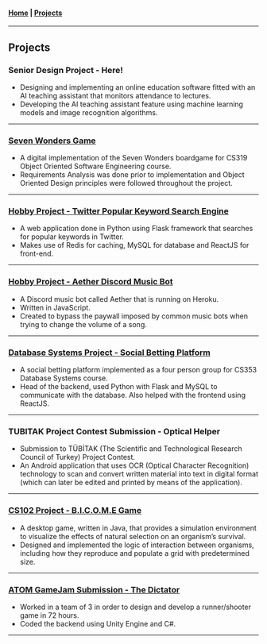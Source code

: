 #### [Home](https://hypromerto.github.io) | [Projects](/Projects.md)

___________

## Projects

### Senior Design Project - Here!

* Designing and implementing an online education software fitted with an AI teaching assistant that monitors attendance to lectures. 
* Developing the AI teaching assistant feature using machine learning models and image recognition algorithms.

___________

### [Seven Wonders Game](https://github.com/Dogacel/CS319-2C-SW)

* A digital implementation of the Seven Wonders boardgame for CS319 Object Oriented Software Engineering course.
* Requirements Analysis was done prior to implementation and Object Oriented Design principles were followed throughout the project.

___________

### [Hobby Project - Twitter Popular Keyword Search Engine](https://github.com/hypromerto/twitter-popular-search-engine)

* A web application done in Python using Flask framework that searches for popular keywords in Twitter.
* Makes use of Redis for caching, MySQL for database and ReactJS for front-end.

___________

### [Hobby Project - Aether Discord Music Bot](https://github.com/hypromerto/aether-discord-music-bot)

* A Discord music bot called Aether that is running on Heroku.
* Written in JavaScript.
* Created to bypass the paywall imposed by common music bots when trying to change the volume of a song.

___________

### [Database Systems Project - Social Betting Platform](https://github.com/busrabgz/AlphaBet)

* A social betting platform implemented as a four person group for CS353 Database Systems course.
* Head of the backend, used Python with Flask and MySQL to communicate with the database. Also helped with the frontend using ReactJS.

___________

### TUBITAK Project Contest Submission - Optical Helper

* Submission to TÜBİTAK (The Scientific and Technological Research Council of Turkey) Project Contest.
* An Android application that uses OCR (Optical Character Recognition) technology to scan and convert written material into text in digital format (which can later be edited and printed by means of the application).

___________

### [CS102 Project - B.I.C.O.M.E Game](https://github.com/hypromerto/BICOME)

* A desktop game, written in Java, that provides a simulation environment to visualize the effects of natural selection on an organism’s survival.
* Designed and implemented the logic of interaction between organisms, including how they reproduce and populate a grid with predetermined size.

___________

### [ATOM GameJam Submission - The Dictator](https://artunn.itch.io/diktator)

* Worked in a team of 3 in order to design and develop a runner/shooter game in 72 hours.
* Coded the backend using Unity Engine and C#.

___________

